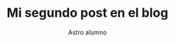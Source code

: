 ---
layout: ../../layouts/MarkdownPostLayout.astro
title: Mi segundo post en el blog
author: Astro alumno
description: "Despues de aprender un poco de Astro, no podia parar"
image:
    url: "https://docs.astro.build/assets/arc.webp"
    alt: "Miniatura de los arcos de Astro."
pubDate: 2022-07-08
tags: ["astro", "bloguear", "aprender en publico","exitos"]
---